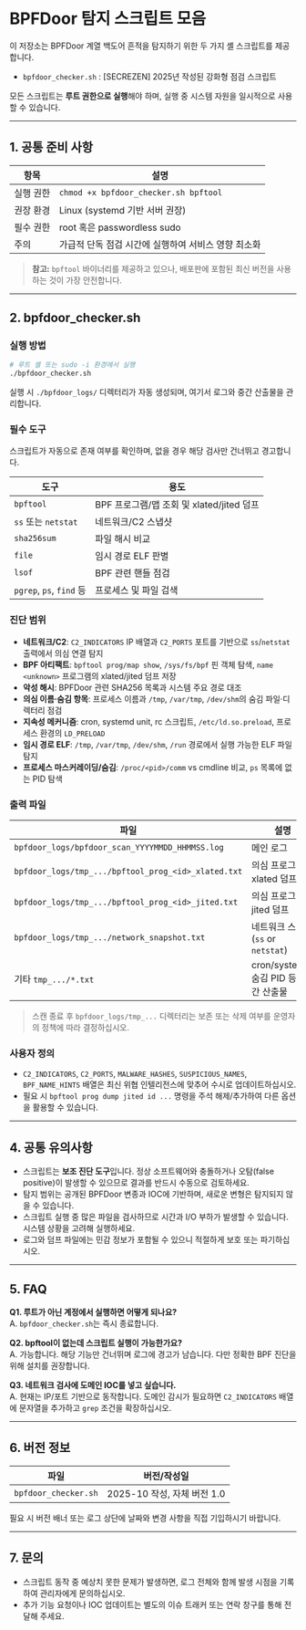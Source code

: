 # BPFDoor 탐지 스크립트 모음

이 저장소는 BPFDoor 계열 백도어 흔적을 탐지하기 위한 두 가지 셸 스크립트를 제공합니다.

- `bpfdoor_checker.sh` : [SECREZEN] 2025년 작성된 강화형 점검 스크립트

모든 스크립트는 **루트 권한으로 실행**해야 하며, 실행 중 시스템 자원을 일시적으로 사용할 수 있습니다.

---

## 1. 공통 준비 사항

| 항목 | 설명 |
| --- | --- |
| 실행 권한 | `chmod +x bpfdoor_checker.sh bpftool` |
| 권장 환경 | Linux (systemd 기반 서버 권장) |
| 필수 권한 | root 혹은 passwordless sudo |
| 주의 | 가급적 단독 점검 시간에 실행하여 서비스 영향 최소화 |

> **참고:** `bpftool` 바이너리를 제공하고 있으나, 배포판에 포함된 최신 버전을 사용하는 것이 가장 안전합니다.

---

## 2. bpfdoor_checker.sh

### 실행 방법
```bash
# 루트 셸 또는 sudo -i 환경에서 실행
./bpfdoor_checker.sh
```

실행 시 `./bpfdoor_logs/` 디렉터리가 자동 생성되며, 여기서 로그와 중간 산출물을 관리합니다.

### 필수 도구
스크립트가 자동으로 존재 여부를 확인하며, 없을 경우 해당 검사만 건너뛰고 경고합니다.

| 도구 | 용도 |
| --- | --- |
| `bpftool` | BPF 프로그램/맵 조회 및 xlated/jited 덤프 |
| `ss` 또는 `netstat` | 네트워크/C2 스냅샷 |
| `sha256sum` | 파일 해시 비교 |
| `file` | 임시 경로 ELF 판별 |
| `lsof` | BPF 관련 핸들 점검 |
| `pgrep`, `ps`, `find` 등 | 프로세스 및 파일 검색 |

### 진단 범위
- **네트워크/C2**: `C2_INDICATORS` IP 배열과 `C2_PORTS` 포트를 기반으로 `ss`/`netstat` 출력에서 의심 연결 탐지
- **BPF 아티팩트**: `bpftool prog/map show`, `/sys/fs/bpf` 핀 객체 탐색, `name <unknown>` 프로그램의 xlated/jited 덤프 저장
- **악성 해시**: BPFDoor 관련 SHA256 목록과 시스템 주요 경로 대조
- **의심 이름·숨김 항목**: 프로세스 이름과 `/tmp`, `/var/tmp`, `/dev/shm`의 숨김 파일·디렉터리 점검
- **지속성 메커니즘**: cron, systemd unit, rc 스크립트, `/etc/ld.so.preload`, 프로세스 환경의 `LD_PRELOAD`
- **임시 경로 ELF**: `/tmp`, `/var/tmp`, `/dev/shm`, `/run` 경로에서 실행 가능한 ELF 파일 탐지
- **프로세스 마스커레이딩/숨김**: `/proc/<pid>/comm` vs cmdline 비교, `ps` 목록에 없는 PID 탐색

### 출력 파일
| 파일 | 설명 |
| --- | --- |
| `bpfdoor_logs/bpfdoor_scan_YYYYMMDD_HHMMSS.log` | 메인 로그 |
| `bpfdoor_logs/tmp_.../bpftool_prog_<id>_xlated.txt` | 의심 프로그램 xlated 덤프 |
| `bpfdoor_logs/tmp_.../bpftool_prog_<id>_jited.txt` | 의심 프로그램 jited 덤프 |
| `bpfdoor_logs/tmp_.../network_snapshot.txt` | 네트워크 스냅샷 (`ss` or `netstat`) |
| 기타 `tmp_.../*.txt` | cron/systemd/숨김 PID 등 중간 산출물 |

> 스캔 종료 후 `bpfdoor_logs/tmp_...` 디렉터리는 보존 또는 삭제 여부를 운영자의 정책에 따라 결정하십시오.

### 사용자 정의
- `C2_INDICATORS`, `C2_PORTS`, `MALWARE_HASHES`, `SUSPICIOUS_NAMES`, `BPF_NAME_HINTS` 배열은 최신 위협 인텔리전스에 맞추어 수시로 업데이트하십시오.
- 필요 시 `bpftool prog dump jited id ...` 명령을 주석 해제/추가하여 다른 옵션을 활용할 수 있습니다.

---

## 4. 공통 유의사항

- 스크립트는 **보조 진단 도구**입니다. 정상 소프트웨어와 충돌하거나 오탐(false positive)이 발생할 수 있으므로 결과를 반드시 수동으로 검토하세요.
- 탐지 범위는 공개된 BPFDoor 변종과 IOC에 기반하며, 새로운 변형은 탐지되지 않을 수 있습니다.
- 스크립트 실행 중 많은 파일을 검사하므로 시간과 I/O 부하가 발생할 수 있습니다. 시스템 상황을 고려해 실행하세요.
- 로그와 덤프 파일에는 민감 정보가 포함될 수 있으니 적절하게 보호 또는 파기하십시오.

---

## 5. FAQ

**Q1. 루트가 아닌 계정에서 실행하면 어떻게 되나요?**  
A. `bpfdoor_checker.sh`는 즉시 종료합니다.

**Q2. bpftool이 없는데 스크립트 실행이 가능한가요?**  
A. 가능합니다. 해당 기능만 건너뛰며 로그에 경고가 남습니다. 다만 정확한 BPF 진단을 위해 설치를 권장합니다.

**Q3. 네트워크 검사에 도메인 IOC를 넣고 싶습니다.**  
A. 현재는 IP/포트 기반으로 동작합니다. 도메인 감시가 필요하면 `C2_INDICATORS` 배열에 문자열을 추가하고 `grep` 조건을 확장하십시오.

---

## 6. 버전 정보

| 파일 | 버전/작성일 |
| --- | --- |
| `bpfdoor_checker.sh` | 2025-10 작성, 자체 버전 1.0 |

필요 시 버전 배너 또는 로그 상단에 날짜와 변경 사항을 직접 기입하시기 바랍니다.

---

## 7. 문의

- 스크립트 동작 중 예상치 못한 문제가 발생하면, 로그 전체와 함께 발생 시점을 기록하여 관리자에게 문의하십시오.
- 추가 기능 요청이나 IOC 업데이트는 별도의 이슈 트래커 또는 연락 창구를 통해 전달해 주세요.
